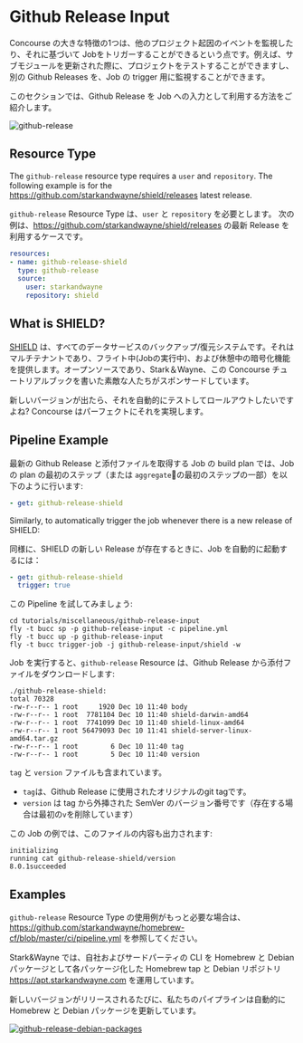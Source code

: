 # Github Release Input

Concourse の大きな特徴の1つは、他のプロジェクト起因のイベントを監視したり、それに基づいて Jobをトリガーすることができるという点です。例えば、サブモジュールを更新された際に、プロジェクトをテストすることができますし、別の Github Releases を、Job の trigger 用に監視することができます。

このセクションでは、Github Release を Job への入力として利用する方法をご紹介します。

![github-release](/images/github-release.png)

## Resource Type

The `github-release` resource type requires a `user` and `repository`. The following example is for the https://github.com/starkandwayne/shield/releases latest release.

`github-release` Resource Type は、`user` と  `repository` を必要とします。 次の例は、https://github.com/starkandwayne/shield/releases の最新 Release を利用するケースです。

```yaml
resources:
- name: github-release-shield
  type: github-release
  source:
    user: starkandwayne
    repository: shield
```

## What is SHIELD?

[SHIELD](https://shieldproject.io/) は、すべてのデータサービスのバックアップ/復元システムです。それはマルチテナントであり、フライト中(Jobの実行中)、および休憩中の暗号化機能を提供します。オープンソースであり、Stark＆Wayne、この Concourse チュートリアルブックを書いた素敵な人たちがスポンサードしています。

新しいバージョンが出たら、それを自動的にテストしてロールアウトしたいですよね? Concourse はパーフェクトにそれを実現します。

## Pipeline Example

最新の Github Release と添付ファイルを取得する Job の build plan では、Job の plan の最初のステップ（または `aggregate`の最初のステップの一部）を以下のように行います:

```yaml
- get: github-release-shield
```

Similarly, to automatically trigger the job whenever there is a new release of SHIELD:

同様に、SHIELD の新しい Release が存在するときに、Job を自動的に起動するには：

```yaml
- get: github-release-shield
  trigger: true
```

この Pipeline を試してみましょう:

```
cd tutorials/miscellaneous/github-release-input
fly -t bucc sp -p github-release-input -c pipeline.yml
fly -t bucc up -p github-release-input
fly -t bucc trigger-job -j github-release-input/shield -w
```

Job を実行すると、`github-release` Resource は、Github Release から添付ファイルをダウンロードします:

```
./github-release-shield:
total 70328
-rw-r--r-- 1 root     1920 Dec 10 11:40 body
-rw-r--r-- 1 root  7781104 Dec 10 11:40 shield-darwin-amd64
-rw-r--r-- 1 root  7741099 Dec 10 11:40 shield-linux-amd64
-rw-r--r-- 1 root 56479093 Dec 10 11:41 shield-server-linux-amd64.tar.gz
-rw-r--r-- 1 root        6 Dec 10 11:40 tag
-rw-r--r-- 1 root        5 Dec 10 11:40 version
```

`tag` と `version` ファイルも含まれています。

- `tag`は、Github Release に使用されたオリジナルのgit tagです。
- `version` は tag から外挿された SemVer のバージョン番号です（存在する場合は最初の`v`を削除しています）

この Job の例では、このファイルの内容も出力されます:

```
initializing
running cat github-release-shield/version
8.0.1succeeded
```

## Examples

`github-release` Resource Type の使用例がもっと必要な場合は、https://github.com/starkandwayne/homebrew-cf/blob/master/ci/pipeline.yml を参照してください。

Stark&Wayne では、自社およびサードパーティの CLI を Homebrew と Debian パッケージとして各パッケージ化した Homebrew tap と Debian リポジトリ https://apt.starkandwayne.com を運用しています。

新しいバージョンがリリースされるたびに、私たちのパイプラインは自動的に Homebrew と Debian パッケージを更新しています。

[![github-release-debian-packages](/images/github-release-debian-packages.png)](http://ci.starkandwayne.com/teams/main/pipelines/homebrew-recipes?groups=debian)

